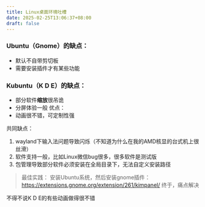 ```yaml
---
title: Linux桌面环境吐槽
date: 2025-02-25T13:06:37+08:00
draft: false
---
```


### Ubuntu（Gnome）的缺点：
- 默认不自带剪切板
- 需要安装插件才有某些功能


### Kubuntu（K D E）的缺点：
- 部分软件**缩放**很吊诡
- 分屏体验一般
优点：
- 动画很不错，可定制性强



共同缺点：
1. wayland下输入法问题导致闪烁（不知道为什么在我的AMD核显的台式机上很丝滑）
2. 软件支持一般，比如Linux微信bug很多，很多软件是测试版
3. 包管理导致部分软件必须安装在全局目录下，无法自定义安装路径
   
>最佳实践：
安装Ubuntu系统，然后安装gnome插件：
https://extensions.gnome.org/extension/261/kimpanel/
终于，痛点解决

不得不说K D E的有些动画做得很不错